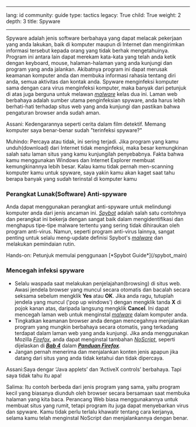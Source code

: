 

---

lang: id
community: guide
type: tactics
legacy: True
child: True
weight: 2
depth: 3
title: Spyware

---

Spyware adalah jenis software berbahaya yang dapat melacak pekerjaan yang anda lakukan, baik di komputer maupun di Internet dan mengirimkan informasi tersebut kepada orang yang tidak berhak mengetahuinya. Program ini antara lain dapat merekam kata-kata yang telah  anda ketik dengan keyboard, mouse, halaman-halaman yang anda kunjungi dan program yang anda jalankan. Akibatnya program ini dapat merusak keamanan komputer anda dan membuka informasi rahasia tentang diri anda, semua aktivitas dan kontak anda. Spyware menginfeksi komputer sama dengan cara virus menginfeksi komputer, maka banyak dari petunjuk di atas juga berguna untuk melawan [*malware*](/id/glossary#Malware) kelas dua ini. Laman web berbahaya adalah sumber utama penginfeksian spyware, anda harus lebih berhati-hati terhadap situs web yang anda kunjungi dan pastikan bahwa pengaturan browser anda sudah aman. 

<div class=background markdown=1>
Assani: Kedengarannya seperti cerita dalam film detektif. Memang komputer saya benar-benar sudah &quot;terinfeksi spyware?&quot; 

Muhindo: Percaya atau tidak, ini sering terjadi. Jika program yang kamu unduh(download) dari Internet tidak menginfeksi, maka besar kemungkinan salah satu laman situs yang kamu kunjungilah penyebabnya. Fakta bahwa kamu menggunakan Windows dan Internet Explorer membuat kemungkinannya lebih besar. Kalau kamu tidak pernah men-scanning komputer kamu untuk spyware, saya yakin kamu akan kaget saat tahu berapa banyak yang sudah terinstal di komputer kamu
</div>

### Perangkat Lunak(Software) Anti-spyware  ###

Anda dapat menggunakan perangkat anti-spyware untuk melindungi komputer anda dari jenis ancaman ini. [*Spybot*](/id/glossary#Spybot) adalah salah satu contohnya dan perangkat ini bekerja dengan sangat baik dalam mengidentifikasi dan menghapus tipe-tipe malware tertentu yang sering tidak dihiraukan oleh program anti-virus. Namun, seperti program anti-virus lainnya, sangat penting untuk selalu meng-update definisi Spybot's [*malware*](/id/glossary#Malware) dan melakukan pemindaian rutin. 
 
<div class=getstarted markdown=1>
Hands-on: Petunjuk memulai penggunaan [*Spybot Guide*](/spybot_main)
</div>

### Mencegah infeksi spyware ###

* Selalu waspada saat melakukan penjelajahan(browsing) di situs web. Awasi jendela browser yang muncul secara otomatis dan bacalah secara seksama sebelum mengklik **Yes** atau **OK**. Jika anda ragu, tutuplah jendela yang muncul ('pop up windows') dengan mengklik tanda **X** di pojok kanan atas, daripada langsung mengklik **Cancel**. Ini dapat mencegah laman web untuk menginstal [*malware*](/id/glossary#Malware) dalam komputer anda.
* Tingkatkan keamanan browser anda dengan mencegahnya menjalankan program yang mungkin berbahaya secara otomatis, yang terkadang terdapat dalam laman web yang anda kunjungi. Jika anda menggunakan Mozilla [*Firefox*](/id/glossary#Firefox), anda dapat menginstal tambahan [*NoScript*](/id/glossary#NoScript), seperti dijelaskan di [***Bab 4***](/firefox_noscript) dalam [***Panduan Firefox***](/firefox_main).
* Jangan pernah menerima dan menjalankan konten jenis apapun jika datang dari situs yang anda tidak ketahui dan tidak dipercaya. 

<div class=background markdown=1>
Assani:Saya dengar ‘Java applets’ dan ‘ActiveX controls’ berbahaya. Tapi saya tidak tahu itu apa!  

Salima: Itu contoh berbeda dari jenis program yang sama, yaitu program kecil yang biasanya diunduh oleh browser secara bersamaan saat membuka halaman yang kita baca. Perancang Web biasa menggunakannya untuk membuat situs yang rumit, tetapi program itu juga dapat menyebarkan virus dan spyware. Kamu tidak perlu terlalu khawatir tentang cara kerjanya, selama kamu telah menginstal NoScript dan menjalankannya dengan benar. 
</div>


